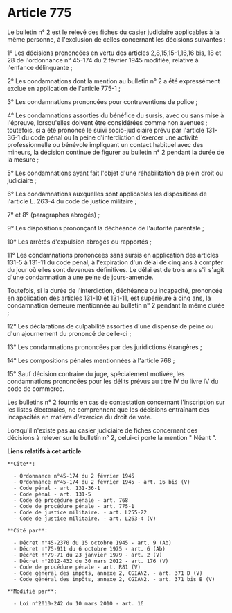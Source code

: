 # Article 775

Le bulletin n° 2 est le relevé des fiches du casier judiciaire applicables à la même personne, à l'exclusion de celles
concernant les décisions suivantes : 

1° Les décisions prononcées en vertu des articles 2,8,15,15-1,16,16 bis, 18 et 28 de l'ordonnance n° 45-174 du 2 février 1945
modifiée, relative à l'enfance délinquante ; 

2° Les condamnations dont la mention au bulletin n° 2 a été expressément exclue en application de l'article 775-1 ; 

3° Les condamnations prononcées pour contraventions de police ; 

4° Les condamnations assorties du bénéfice du sursis, avec ou sans mise à l'épreuve, lorsqu'elles doivent être considérées
comme non avenues ; toutefois, si a été prononcé le suivi socio-judiciaire prévu par l'article 131-36-1 du code pénal ou la
peine d'interdiction d'exercer une activité professionnelle ou bénévole impliquant un contact habituel avec des mineurs, la
décision continue de figurer au bulletin n° 2 pendant la durée de la mesure ; 

5° Les condamnations ayant fait l'objet d'une réhabilitation de plein droit ou judiciaire ; 

6° Les condamnations auxquelles sont applicables les dispositions de l'article L. 263-4 du code de justice militaire ; 

7° et 8° (paragraphes abrogés) ; 

9° Les dispositions prononçant la déchéance de l'autorité parentale ; 

10° Les arrêtés d'expulsion abrogés ou rapportés ; 

11° Les condamnations prononcées sans sursis en application des articles 131-5 à 131-11 du code pénal, à l'expiration d'un
délai de cinq ans à compter du jour où elles sont devenues définitives. Le délai est de trois ans s'il s'agit d'une
condamnation à une peine de jours-amende. 

Toutefois, si la durée de l'interdiction, déchéance ou incapacité, prononcée en application des articles 131-10 et 131-11,
est supérieure à cinq ans, la condamnation demeure mentionnée au bulletin n° 2 pendant la même durée ; 

12° Les déclarations de culpabilité assorties d'une dispense de peine ou d'un ajournement du prononcé de celle-ci ; 

13° Les condamnations prononcées par des juridictions étrangères ; 

14° Les compositions pénales mentionnées à l'article 768 ; 

15° Sauf décision contraire du juge, spécialement motivée, les condamnations prononcées pour les délits prévus au titre IV du
livre IV du code de commerce. 

Les bulletins n° 2 fournis en cas de contestation concernant l'inscription sur les listes électorales, ne comprennent que les
décisions entraînant des incapacités en matière d'exercice du droit de vote. 

Lorsqu'il n'existe pas au casier judiciaire de fiches concernant des décisions à relever sur le bulletin n° 2, celui-ci porte
la mention " Néant ".

**Liens relatifs à cet article**

	**Cite**:

	  - Ordonnance n°45-174 du 2 février 1945
	  - Ordonnance n°45-174 du 2 février 1945 - art. 16 bis (V)
	  - Code pénal - art. 131-36-1
	  - Code pénal - art. 131-5
	  - Code de procédure pénale - art. 768
	  - Code de procédure pénale - art. 775-1
	  - Code de justice militaire. - art. L255-22
	  - Code de justice militaire. - art. L263-4 (V)

	**Cité par**:

	  - Décret n°45-2370 du 15 octobre 1945 - art. 9 (Ab)
	  - Décret n°75-911 du 6 octobre 1975 - art. 6 (Ab)
	  - Décret n°79-71 du 23 janvier 1979 - art. 2 (V)
	  - Décret n°2012-432 du 30 mars 2012 - art. 176 (V)
	  - Code de procédure pénale - art. R81 (V)
	  - Code général des impôts, annexe 2, CGIAN2. - art. 371 D (V)
	  - Code général des impôts, annexe 2, CGIAN2. - art. 371 bis B (V)

	**Modifié par**:

	  - Loi n°2010-242 du 10 mars 2010 - art. 16
